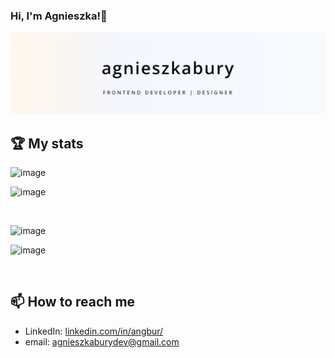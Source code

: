 ### Hi, I'm Agnieszka!👋

![Agnieszka Bury | FRONTEND DEVELOPER](baner.png)

## 🏆 My stats

![image](https://github-readme-stats.vercel.app/api?username=angbur) <br>

![image](https://github-readme-stats.vercel.app/api/top-langs/?username=angbur)

<br>

![image](https://img.shields.io/badge/Codewars-B1361E?style=for-the-badge&logo=Codewars&logoColor=white)<br>

![image](https://www.codewars.com/users/angbur/badges/small)

<br>

## 📫 How to reach me

- LinkedIn: [linkedin.com/in/angbur/](https://www.linkedin.com/in/angbur)
- email: agnieszkaburydev@gmail.com



<!--
**angbur/angbur** is a ✨ _special_ ✨ repository because its `README.md` (this file) appears on your GitHub profile.

Here are some ideas to get you started:

- 🔭 I’m currently working on ...
- 🌱 I’m currently learning ...
- 👯 I’m looking to collaborate on ...
- 🤔 I’m looking for help with ...
- 💬 Ask me about ...


- 😄 Pronouns: ...
- ⚡ Fun fact: ...
-->

